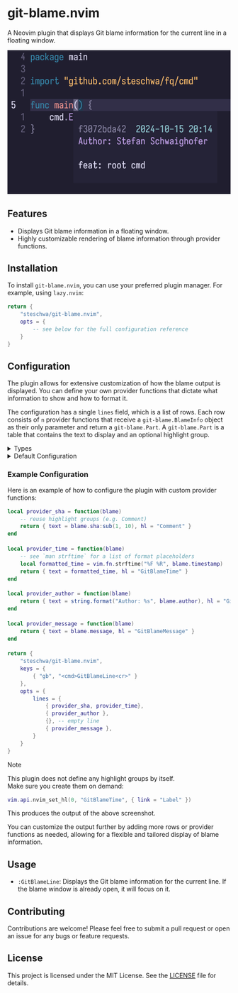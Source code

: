 # git-blame.nvim

A Neovim plugin that displays Git blame information for the current line in a floating window.

![Git blame in a floating window in Neovim](./assets/preview.png)

## Features

- Displays Git blame information in a floating window.
- Highly customizable rendering of blame information through provider functions.

## Installation

To install `git-blame.nvim`, you can use your preferred plugin manager. For example, using `lazy.nvim`:

```lua
return {
    "steschwa/git-blame.nvim",
    opts = {
        -- see below for the full configuration reference
    }
}
```

## Configuration

The plugin allows for extensive customization of how the blame output is displayed.
You can define your own provider functions that dictate what information to show and how to format it.

The configuration has a single `lines` field, which is a list of rows.
Each row consists of `n` provider functions that receive a `git-blame.BlameInfo` object as their only parameter and return a `git-blame.Part`.
A `git-blame.Part` is a table that contains the text to display and an optional highlight group.

<details>
<summary>Types</summary>

```lua
---@class git-blame.BlameInfo
---@field sha string
---@field author string
---@field author_email string
---@field timestamp integer -- unix timestamp in seconds
---@field message string

---@class git-blame.Part
---@field text string
---@field hl string?

---@alias git-blame.Provider fun(blame: git-blame.BlameInfo): git-blame.Part
```

</details>

<details>
<summary>Default Configuration</summary>

```lua
{
    lines = {
        -- see "Example Configuration" below
    },
    window = {
        -- used for `vim.api.nvim_open_win()`
        border = "single"
    }
}
```

</details>

### Example Configuration

Here is an example of how to configure the plugin with custom provider functions:

```lua
local provider_sha = function(blame)
    -- reuse highlight groups (e.g. Comment)
    return { text = blame.sha:sub(1, 10), hl = "Comment" }
end

local provider_time = function(blame)
    -- see `man strftime` for a list of format placeholders
    local formatted_time = vim.fn.strftime("%F %R", blame.timestamp)
    return { text = formatted_time, hl = "GitBlameTime" }
end

local provider_author = function(blame)
    return { text = string.format("Author: %s", blame.author), hl = "GitBlameAuthor" }
end

local provider_message = function(blame)
    return { text = blame.message, hl = "GitBlameMessage" }
end

return {
    "steschwa/git-blame.nvim",
    keys = {
        { "gb", "<cmd>GitBlameLine<cr>" }
    },
    opts = {
        lines = {
            { provider_sha, provider_time},
            { provider_author },
            {}, -- empty line
            { provider_message },
        }
    }
}
```

> [!NOTE]  
> This plugin does not define any highlight groups by itself.  
> Make sure you create them on demand:
>
> ```lua
> vim.api.nvim_set_hl(0, "GitBlameTime", { link = "Label" })
> ```

This produces the output of the above screenshot.

You can customize the output further by adding more rows or provider functions as needed, allowing for a flexible and tailored display of blame information.

## Usage

- `:GitBlameLine`: Displays the Git blame information for the current line. If the blame window is already open, it will focus on it.

## Contributing

Contributions are welcome! Please feel free to submit a pull request or open an issue for any bugs or feature requests.

## License

This project is licensed under the MIT License. See the [LICENSE](LICENSE) file for details.
